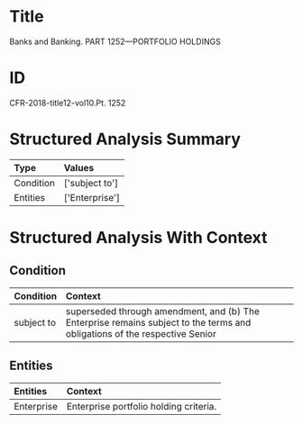# Title

 Banks and Banking. PART 1252—PORTFOLIO HOLDINGS


# ID

 CFR-2018-title12-vol10.Pt. 1252


# Structured Analysis Summary

| Type      | Values         |
|:----------|:---------------|
| Condition | ['subject to'] |
| Entities  | ['Enterprise'] |


# Structured Analysis With Context

 


## Condition

| Condition   | Context                                                                                                                    |
|:------------|:---------------------------------------------------------------------------------------------------------------------------|
| subject to  | superseded through amendment, and (b) The Enterprise remains subject to the terms and obligations of the respective Senior |


## Entities

| Entities   | Context                                 |
|:-----------|:----------------------------------------|
| Enterprise | Enterprise  portfolio holding criteria. |


